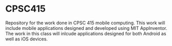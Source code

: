# CPSC415
Repository for the work done in CPSC 415 mobile computing. This work will include mobile applications designed and developed using MIT AppInventor. The work in this class will inlcude applications designed for both Android as well as iOS devices. 

